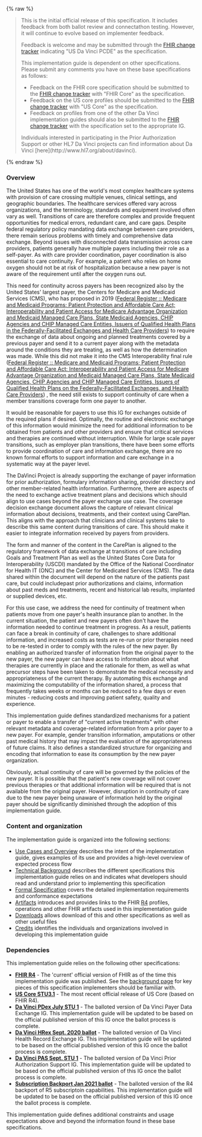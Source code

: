 {% raw %}
<blockquote class="stu-note">
<p>
This is the initial official release of this specification.  It includes feedback from both ballot review and connectathon testing.  However, it will continue to evolve based on implementer feedback.
</p>
<p>
Feedback is welcome and may be submitted through the <a href="http://hl7.org/fhir-issues">FHIR change tracker</a> indicating "US Da Vinci PCDE" as the specification.
</p>
<p>
This implementation guide is dependent on other specifications.  Please submit any comments you have on these base specifications as follows:
</p>
<ul>
  <li>Feedback on the FHIR core specification should be submitted to the <a href="http://hl7.org/fhir-issues">FHIR change tracker</a> with "FHIR Core" as the specification.</li>
  <li>Feedback on the US core profiles should be submitted to the <a href="http://hl7.org/fhir-issues">FHIR change tracker</a> with "US Core" as the specification.</li>
  <li>Feedback on profiles from one of the other Da Vinci implementation guides should also be submitted to the <a href="http://hl7.org/fhir-issues">FHIR change tracker</a> with the specification set to the appropriate IG.</li>
</ul>
<p>
Individuals interested in participating in the Prior Authorization Support or other HL7 Da Vinci projects can find information about Da Vinci [here](http://www.hl7.org/about/davinci).
</p>
</blockquote>
{% endraw %}

### Overview
The United States has one of the world's most complex healthcare systems with provision of care crossing multiple venues, clinical settings, and geographic boundaries. The healthcare services offered vary across organizations, and the terminology, standards and equipment involved often vary as well.  Transitions of care are therefore complex and provide frequent opportunities for medical errors, redundant care, and care gaps. Despite federal regulatory policy mandating data exchange between care providers, there remain serious problems with timely and comprehensive data exchange. Beyond issues with disconnected data transmission across care providers, patients generally have multiple payers including their role as a self-payer. As with care provider coordination, payer coordination is also essential to care continuity. For example, a patient who relies on home oxygen should not be at risk of hospitalization because a new payer is not aware of the requirement until after the oxygen runs out.

This need for continuity across payers has been recognized also by the United States' largest payer, the Centers for Medicare and Medicaid Services (CMS), who has proposed in 2019 ([Federal Register :: Medicare and Medicaid Programs; Patient Protection and Affordable Care Act; Interoperability and Patient Access for Medicare Advantage Organization and Medicaid Managed Care Plans, State Medicaid Agencies, CHIP Agencies and CHIP Managed Care Entities, Issuers of Qualified Health Plans in the Federally-Facilitated Exchanges and Health Care Providers](https://www.federalregister.gov/documents/2019/03/04/2019-02200/medicare-and-medicaid-programs-patient-protection-and-affordable-care-act-interoperability-and)) to require the exchange of data about ongoing and planned treatments covered by a previous payer and send it to a current payer along with the metadata around the conditions they are treating, as well as how the determination was made. While this did not make it into the CMS Interoperability final rule ([Federal Register :: Medicare and Medicaid Programs; Patient Protection and Affordable Care Act; Interoperability and Patient Access for Medicare Advantage Organization and Medicaid Managed Care Plans, State Medicaid Agencies, CHIP Agencies and CHIP Managed Care Entities, Issuers of Qualified Health Plans on the Federally-Facilitated Exchanges, and Health Care Providers](https://www.federalregister.gov/documents/2020/05/01/2020-05050/medicare-and-medicaid-programs-patient-protection-and-affordable-care-act-interoperability-and)) , the need still exists to support continuity of care when a member transitions coverage form one payer to another.

It would be reasonable for payers to use this IG for exchanges outside of the required plans if desired. Optimally, the routine and electronic exchange of this information would minimize the need for additional information to be obtained from patients and other providers and ensure that critical services and therapies are continued without interruption. While for large scale payer transitions, such as employer plan transitions, there have been some efforts to provide coordination of care and information exchange, there are no known formal efforts to support information and care exchange in a systematic way at the payer level.

The DaVinci Project is already supporting the exchange of payer information for prior authorization, formulary information sharing, provider directory and other member-related health information. Furthermore, there are aspects of the need to exchange active treatment plans and decisions which should align to use cases beyond the payer exchange use case. The coverage decision exchange document allows the capture of relevant clinical information about decisions, treatments, and their context using CarePlan. This aligns with the approach that clinicians and clinical systems take to describe this same content during transitions of care. This should make it easier to integrate information received by payers from providers.

The form and manner of the content in the CarePlan is aligned to the regulatory framework of data exchange at transitions of care including Goals and Treatment Plan as well as the United States Core Data for Interoperability (USCDI) mandated by the Office of the National Coordinator for Health IT (ONC) and the Center for Medicated Services (CMS).  The data shared within the document will depend on the nature of the patients past care, but could includepast prior authorizations and claims, information about past meds and treatments, recent and historical lab results, implanted or supplied devices, etc.

For this use case, we address the need for continuity of treatment when patients move from one payer's health insurance plan to another.  In the current situation, the patient and new payers often don't have the information needed to continue treatment in progress.  As a result, patients can face a break in continuity of care, challenges to share additional information, and increased costs as tests are re-run or prior therapies need to be re-tested in order to comply with the rules of the new payer.  By enabling an authorized transfer of information from the original payer to the new payer, the new payer can have access to information about what therapies are currently in place and the rationale for them, as well as what precursor steps have been taken to demonstrate the medical necessity and appropriateness of the current therapy.  By automating this exchange and maximizing the computability of the information shared, a process that frequently takes weeks or months can be reduced to a few days or even minutes - reducing costs and improving patient safety, quality and experience.

This implementation guide defines standardized mechanisms for a patient or payer to enable a transfer of "current active treatments" with other relevant metadata and coverage-related information from a prior payer to a new payer. For example, gender transition information, amputations or other past medical history that may impact the evaluation of the appropriateness of future claims. It also defines a standardized structure for organizing and encoding that information to ease its consumption by the new payer organization.

Obviously, actual continuity of care will be governed by the policies of the new payer.  It is possible that the patient's new coverage will not cover previous therapies or that additional information will be required that is not available from the original payer.  However, disruption in continuity of care due to the new payer being unaware of information held by the original payer should be significantly diminished through the adoption of this implementation guide.

### Content and organization
The implementation guide is organized into the following sections:

* [Use Cases and Overview](usecases.html) describes the intent of the implementation guide, gives examples of its use and provides a high-level overview of expected process flow
* [Technical Background](background.html) describes the different specifications this implementation guide relies on and indicates what developers should read and understand prior to implementing this specification
* [Formal Specification](spec.html) covers the detailed implementation requirements and conformance expectations
* [Artifacts](allartifacts.html) introduces and provides links to the FHIR [R4](artifacts.html) profiles, operations and other FHIR artifacts used in this implementation guide
* [Downloads](downloads.html) allows download of this and other specifications as well as other useful files
* [Credits](credits.html) identifies the individuals and organizations involved in developing this implementation guide


### Dependencies
This implementation guide relies on the following other specifications:
* **[FHIR R4]({{site.data.fhir.path}})** - The 'current' official version of FHIR as of the time this implementation guide was published.  See the [background page](background.html#fhir) for key pieces of this specification implementers should be familiar with.
* **[US Core STU3.1]({{site.data.fhir.ver.uscore}})** - The most recent official release of US Core (based on FHIR R4).
* **[Da Vinci PDex July STU 1]({{site.data.fhir.ver.pdex)** - The balloted version of Da Vinci Payer Data Exchange IG.  This implementation guide will be updated to be based on the official published version of this IG once the ballot process is complete.
* **[Da Vinci HRex Sept. 2020 ballot]({{site.data.fhir.ver.hrex}})** - The balloted version of Da Vinci Health Record Exchange IG.  This implementation guide will be updated to be based on the official published version of this IG once the ballot process is complete.
* **[Da Vinci PAS Sept. STU 1]({{site.data.fhir.ver.pas}})** - The balloted version of Da Vinci Prior Authorization Support IG.  This implementation guide will be updated to be based on the official published version of this IG once the ballot process is complete.
* **[Subscription Backport Jan 2021 ballot]({{site.data.fhir.ver.subscription}})** - The balloted version of the R4 backport of R5 subscriptoin capabilities.  This implementation guide will be updated to be based on the official published version of this IG once the ballot process is complete.

This implementation guide defines additional constraints and usage expectations above and beyond the information found in these base specifications.
